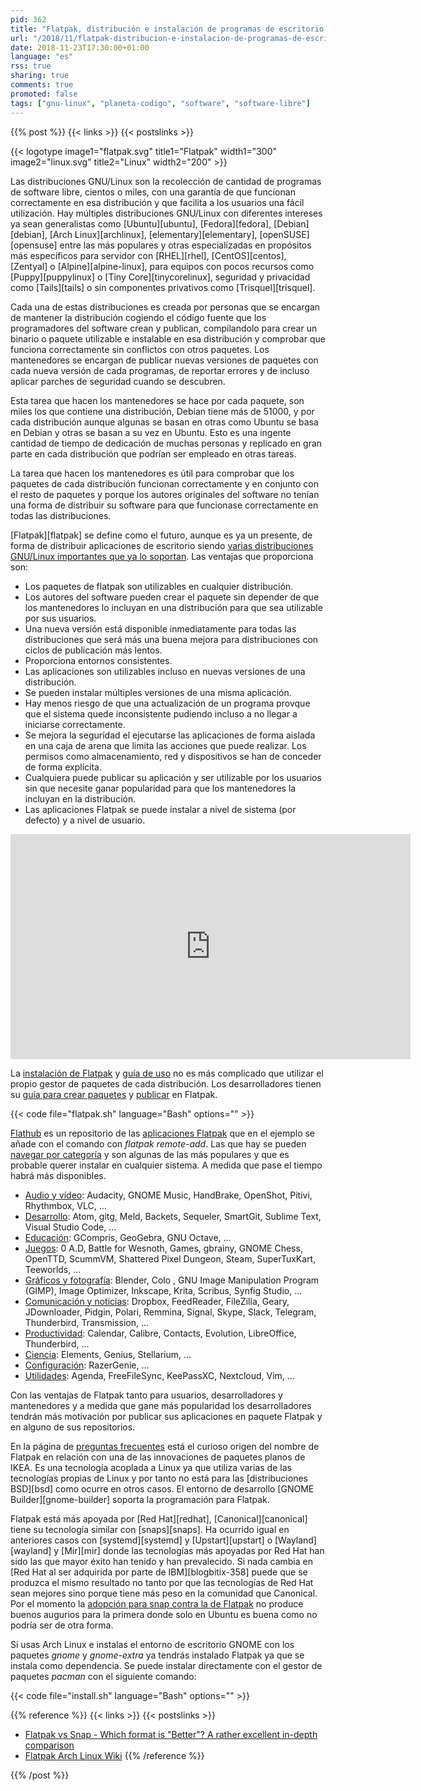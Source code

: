 ```yaml
---
pid: 362
title: "Flatpak, distribución e instalación de programas de escritorio en las distribuciones GNU/Linux"
url: "/2018/11/flatpak-distribucion-e-instalacion-de-programas-de-escritorio-en-las-distribuciones-gnu-linux/"
date: 2018-11-23T17:30:00+01:00
language: "es"
rss: true
sharing: true
comments: true
promoted: false
tags: ["gnu-linux", "planeta-codigo", "software", "software-libre"]
---
```


{{% post %}}
{{< links >}}
{{< postslinks >}}

{{< logotype image1="flatpak.svg" title1="Flatpak" width1="300" image2="linux.svg" title2="Linux" width2="200" >}}

Las distribuciones GNU/Linux son la recolección de cantidad de programas de software libre, cientos o miles, con una garantía de que funcionan correctamente en esa distribución y que facilita a los usuarios una fácil utilización. Hay múltiples distribuciones GNU/Linux con diferentes intereses ya sean generalistas como [Ubuntu][ubuntu], [Fedora][fedora], [Debian][debian], [Arch Linux][archlinux], [elementary][elementary], [openSUSE][opensuse] entre las más populares y otras especializadas en propósitos más específicos para servidor con [RHEL][rhel], [CentOS][centos], [Zentyal] o [Alpine][alpine-linux], para equipos con pocos recursos como [Puppy][puppylinux] o [Tiny Core][tinycorelinux], seguridad y privacidad como [Tails][tails] o sin componentes privativos como [Trisquel][trisquel].

Cada una de estas distribuciones es creada por personas que se encargan de mantener la distribución cogiendo el código fuente que los programadores del software crean y publican, compilandolo para crear un binario o paquete utilizable e instalable en esa distribución y comprobar que funciona correctamente sin conflictos con otros paquetes. Los mantenedores se encargan de publicar nuevas versiones de paquetes con cada nueva versión de cada programas, de reportar errores y de incluso aplicar parches de seguridad cuando se descubren.

Esta tarea que hacen los mantenedores se hace por cada paquete, son miles los que contiene una distribución, Debian tiene más de 51000, y por cada distribución aunque algunas se basan en otras como Ubuntu se basa en Debian y otras se basan a su vez en Ubuntu. Esto es una ingente cantidad de tiempo de dedicación de muchas personas y replicado en gran parte en cada distribución que podrían ser empleado en otras tareas.

La tarea que hacen los mantenedores es útil para comprobar que los paquetes de cada distribución funcionan correctamente y en conjunto con el resto de paquetes y porque los autores originales del software no tenían una forma de distribuir su software para que funcionase correctamente en todas las distribuciones.

[Flatpak][flatpak] se define como el futuro, aunque es ya un presente, de forma de distribuir aplicaciones de escritorio siendo [varias distribuciones GNU/Linux importantes que ya lo soportan](https://www.flatpak.org/setup/). Las ventajas que proporciona son:

* Los paquetes de flatpak son utilizables en cualquier distribución.
* Los autores del software pueden crear el paquete sin depender de que los mantenedores lo incluyan en una distribución para que sea utilizable por sus usuarios.
* Una nueva versión está disponible inmediatamente para todas las distribuciones que será más una buena mejora para distribuciones con ciclos de publicación más lentos.
* Proporciona entornos consistentes.
* Las aplicaciones son utilizables incluso en nuevas versiones de una distribución.
* Se pueden instalar múltiples versiones de una misma aplicación.
* Hay menos riesgo de que una actualización de un programa provque que el sistema quede inconsistente pudiendo incluso a no llegar a iniciarse correctamente.
* Se mejora la seguridad el ejecutarse las aplicaciones de forma aislada en una caja de arena que limita las acciones que puede realizar. Los permisos como almacenamiento, red y dispositivos se han de conceder de forma explícita.
* Cualquiera puede publicar su aplicación y ser utilizable por los usuarios sin que necesite ganar popularidad para que los mantenedores la incluyan en la distribución.
* Las aplicaciones Flatpak se puede instalar a nivel de sistema (por defecto) y a nivel de usuario.

<div class="media media-video" style="text-align: center;">
	<iframe width="640" height="360" src="https://www.youtube.com/embed/jDVCITRWGgs?rel=0" frameborder="0" allowfullscreen></iframe>
</div>

La [instalación de Flatpak](https://www.flatpak.org/setup/) y [guía de uso](http://docs.flatpak.org/en/latest/using-flatpak.html) no es más complicado que utilizar el propio gestor de paquetes de cada distribución. Los desarrolladores tienen su [guía para crear paquetes](http://docs.flatpak.org/en/latest/building.html) y [publicar](http://docs.flatpak.org/en/latest/publishing.html) en Flatpak.

{{< code file="flatpak.sh" language="Bash" options="" >}}

[Flathub](https://flathub.org/home) es un repositorio de las [aplicaciones Flatpak](https://flathub.org/apps) que en el ejemplo se añade con el comando con _flatpak remote-add_. Las que hay se pueden [navegar por categoría](https://flathub.org/apps/category/All) y son algunas de las más populares y que es probable querer instalar en cualquier sistema. A medida que pase el tiempo habrá más disponibles.

* [Audio y vídeo](https://flathub.org/apps/category/AudioVideo): Audacity, GNOME Music, HandBrake, OpenShot, Pitivi, Rhythmbox, VLC, ...
* [Desarrollo](https://flathub.org/apps/category/Development): Atom, gitg, Meld, Backets, Sequeler, SmartGit, Sublime Text, Visual Studio Code, ...
* [Educación](https://flathub.org/apps/category/Education): GCompris, GeoGebra, GNU Octave, ...
* [Juegos](https://flathub.org/apps/category/Game): 0 A.D, Battle for Wesnoth, Games, gbrainy, GNOME Chess, OpenTTD, ScummVM, Shattered Pixel Dungeon, Steam, SuperTuxKart, Teeworlds, ...
* [Gráficos y fotografía](https://flathub.org/apps/category/Graphics): Blender, Colo , GNU Image Manipulation Program (GIMP), Image Optimizer, Inkscape, Krita, Scribus, Synfig Studio, ...
* [Comunicación y noticias](https://flathub.org/apps/category/Network): Dropbox, FeedReader, FileZilla, Geary, JDownloader, Pidgin, Polari, Remmina, Signal, Skype, Slack, Telegram, Thunderbird, Transmission, ...
* [Productividad](https://flathub.org/apps/category/Office): Calendar, Calibre, Contacts, Evolution, LibreOffice, Thunderbird, ...
* [Ciencia](https://flathub.org/apps/category/Science): Elements, Genius, Stellarium, ...
* [Configuración](https://flathub.org/apps/category/Settings): RazerGenie, ...
* [Utilidades](https://flathub.org/apps/category/Utility): Agenda, FreeFileSync, KeePassXC, Nextcloud, Vim, ...

Con las ventajas de Flatpak tanto para usuarios, desarrolladores y mantenedores y a medida que gane más popularidad los desarrolladores tendrán más motivación por publicar sus aplicaciones en paquete Flatpak y en alguno de sus repositorios.

En la página de [preguntas frecuentes](https://www.flatpak.org/faq/) está el curioso origen del nombre de Flatpak en relación con una de las innovaciones de paquetes planos de IKEA. Es una tecnología acoplada a Linux ya que utiliza varias de las tecnologías propias de Linux y por tanto no está para las [distribuciones BSD][bsd] como ocurre en otros casos. El entorno de desarrollo [GNOME Builder][gnome-builder] soporta la programación para Flatpak.

Flatpak está más apoyada por [Red Hat][redhat], [Canonical][canonical] tiene su tecnología similar con [snaps][snaps]. Ha ocurrido igual en anteriores casos con [systemd][systemd] y [Upstart][upstart] o [Wayland][wayland] y [Mir][mir] donde las tecnologías más apoyadas por Red Hat han sido las que mayor éxito han tenido y han prevalecido. Si nada cambia en [Red Hat al ser adquirida por parte de IBM][blogbitix-358] puede que se produzca el mismo resultado no tanto por que las tecnologías de Red Hat sean mejores sino porque tiene más peso en la comunidad que Canonical. Por el momento la [adopción para snap contra la de Flatpak](https://kamikazow.wordpress.com/2018/06/08/adoption-of-flatpak-vs-snap-2018-edition/) no produce buenos augurios para la primera donde solo en Ubuntu es buena como no podría ser de otra forma.

Si usas Arch Linux e instalas el entorno de escritorio GNOME con los paquetes _gnome_ y _gnome-extra_ ya tendrás instalado Flatpak ya que se instala como dependencia. Se puede instalar directamente con el gestor de paquetes _pacman_ con el siguiente comando:

{{< code file="install.sh" language="Bash" options="" >}}

{{% reference %}}
{{< links >}}
{{< postslinks >}}
* [Flatpak vs Snap - Which format is "Better"? A rather excellent in-depth comparison](https://www.reddit.com/r/linux/comments/60qdtw/flatpak_vs_snap_which_format_is_better_a_rather/)
* [Flatpak Arch Linux Wiki](https://wiki.archlinux.org/index.php/Flatpak)
{{% /reference %}}

{{% /post %}}
